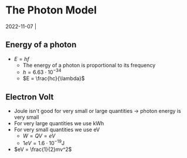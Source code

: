 # The Photon Model
2022-11-07 |

## Energy of a photon
- $E = hf$
	- The energy of a photon is proportional to its frequency
	- $h = 6.63 \cdot 10^{-34}$
	- $E = \frac{hc}{\lambda}$

## Electron Volt
- Joule isn't good for very small or large quantities -> photon energy is very small
- For very large quantities we use $\text{kWh}$
- For very small quantities we use $\text{eV}$
	- $W = QV = eV$
	- $1eV = 1.6 \cdot 10^{-19} \text{J}$
- $eV = \frac{1}{2}mv^2$